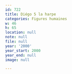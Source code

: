 ```yaml
---
id: 722
title: Diégo 5 la harpe
categories: Figures humaines
w: 46
h: 65
location: null
note: null
file: null
year: '2000'
year_start: 2000
year_end: null
image: null

---
```

